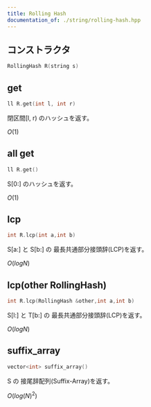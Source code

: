 ```yaml
---
title: Rolling Hash
documentation_of: ./string/rolling-hash.hpp
---
```


## コンストラクタ

```cpp
RollingHash R(string s)
```

## get

```cpp
ll R.get(int l, int r)
```

閉区間[l, r) のハッシュを返す。

$O(1)$

## all get

```cpp
ll R.get()
```

S[0:] のハッシュを返す。

$O(1)$

## lcp

```cpp
int R.lcp(int a,int b)
```

S[a:] と S[b:] の 最長共通部分接頭辞(LCP)を返す。

$O(logN)$

## lcp(other RollingHash)

```cpp
int R.lcp(RollingHash &other,int a,int b)
```

S[l:] と T[b:] の 最長共通部分接頭辞(LCP)を返す。

$O(logN)$

## suffix_array

```cpp
vector<int> suffix_array()
```

S の 接尾辞配列(Suffix-Array)を返す。

$O(log(N)^2)$